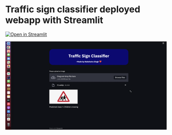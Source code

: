 # Traffic sign classifier deployed webapp with Streamlit

[![Open in Streamlit](https://static.streamlit.io/badges/streamlit_badge_black_white.svg)]()

<div><img src="/working.png"></div>


